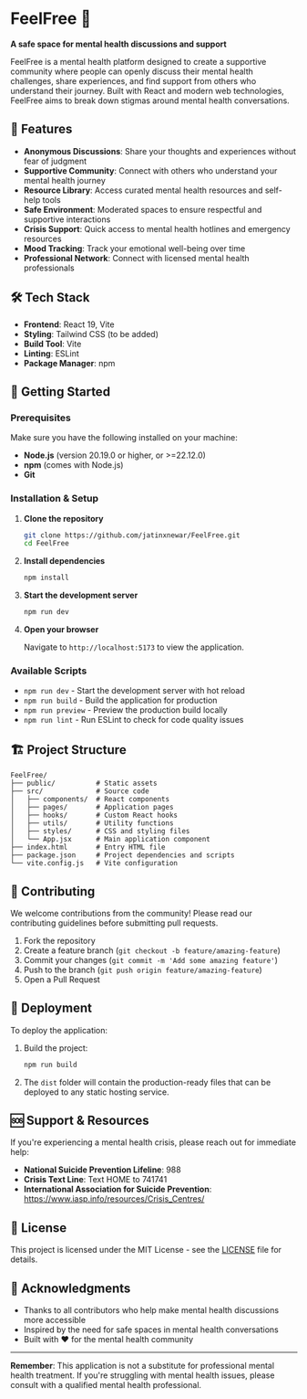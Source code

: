 # FeelFree 🌱

**A safe space for mental health discussions and support**

FeelFree is a mental health platform designed to create a supportive community where people can openly discuss their mental health challenges, share experiences, and find support from others who understand their journey. Built with React and modern web technologies, FeelFree aims to break down stigmas around mental health conversations.

## 🌟 Features

- **Anonymous Discussions**: Share your thoughts and experiences without fear of judgment
- **Supportive Community**: Connect with others who understand your mental health journey
- **Resource Library**: Access curated mental health resources and self-help tools
- **Safe Environment**: Moderated spaces to ensure respectful and supportive interactions
- **Crisis Support**: Quick access to mental health hotlines and emergency resources
- **Mood Tracking**: Track your emotional well-being over time
- **Professional Network**: Connect with licensed mental health professionals

## 🛠️ Tech Stack

- **Frontend**: React 19, Vite
- **Styling**: Tailwind CSS (to be added)
- **Build Tool**: Vite
- **Linting**: ESLint
- **Package Manager**: npm

## 🚀 Getting Started

### Prerequisites

Make sure you have the following installed on your machine:

- **Node.js** (version 20.19.0 or higher, or >=22.12.0)
- **npm** (comes with Node.js)
- **Git**

### Installation & Setup

1. **Clone the repository**
   ```bash
   git clone https://github.com/jatinxnewar/FeelFree.git
   cd FeelFree
   ```

2. **Install dependencies**
   ```bash
   npm install
   ```

3. **Start the development server**
   ```bash
   npm run dev
   ```

4. **Open your browser**
   
   Navigate to `http://localhost:5173` to view the application.

### Available Scripts

- `npm run dev` - Start the development server with hot reload
- `npm run build` - Build the application for production
- `npm run preview` - Preview the production build locally
- `npm run lint` - Run ESLint to check for code quality issues

## 🏗️ Project Structure

```
FeelFree/
├── public/          # Static assets
├── src/             # Source code
│   ├── components/  # React components
│   ├── pages/       # Application pages
│   ├── hooks/       # Custom React hooks
│   ├── utils/       # Utility functions
│   ├── styles/      # CSS and styling files
│   └── App.jsx      # Main application component
├── index.html       # Entry HTML file
├── package.json     # Project dependencies and scripts
└── vite.config.js   # Vite configuration
```

## 🤝 Contributing

We welcome contributions from the community! Please read our contributing guidelines before submitting pull requests.

1. Fork the repository
2. Create a feature branch (`git checkout -b feature/amazing-feature`)
3. Commit your changes (`git commit -m 'Add some amazing feature'`)
4. Push to the branch (`git push origin feature/amazing-feature`)
5. Open a Pull Request

## 📱 Deployment

To deploy the application:

1. Build the project:
   ```bash
   npm run build
   ```

2. The `dist` folder will contain the production-ready files that can be deployed to any static hosting service.

## 🆘 Support & Resources

If you're experiencing a mental health crisis, please reach out for immediate help:

- **National Suicide Prevention Lifeline**: 988
- **Crisis Text Line**: Text HOME to 741741
- **International Association for Suicide Prevention**: https://www.iasp.info/resources/Crisis_Centres/

## 📄 License

This project is licensed under the MIT License - see the [LICENSE](LICENSE) file for details.

## 🙏 Acknowledgments

- Thanks to all contributors who help make mental health discussions more accessible
- Inspired by the need for safe spaces in mental health conversations
- Built with ❤️ for the mental health community

---

**Remember**: This application is not a substitute for professional mental health treatment. If you're struggling with mental health issues, please consult with a qualified mental health professional.
